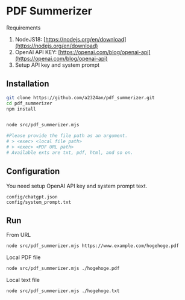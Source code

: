 # PDF Summerizer 



Requirements

1. NodeJS18: [https://nodejs.org/en/download](https://nodejs.org/en/download)
2. OpenAI API KEY: [https://openai.com/blog/openai-api](https://openai.com/blog/openai-api)
3. Setup API key and system prompt



## Installation

```bash
git clone https://github.com/a2324an/pdf_summerizer.git
cd pdf_summerizer
npm install


node src/pdf_summerizer.mjs 

#Please provide the file path as an argument.
# > <exec> <local file path>
# > <exec> <PDF URL path>
# Available exts are txt, pdf, html, and so on.
```


## Configuration

You need setup OpenAI API key and system prompt text.

```
config/chatgpt.json
config/system_prompt.txt
```

## Run

From URL

```bash
node src/pdf_summerizer.mjs https://www.example.com/hogehoge.pdf
```


Local PDF file

```bash
node src/pdf_summerizer.mjs ./hogehoge.pdf
```


Local text file

```bash
node src/pdf_summerizer.mjs ./hogehoge.txt
```
